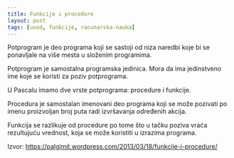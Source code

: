 ```yaml
---
title: Funkcije i procedure
layout: post
tags: [uvod, funkcije, racunarska-nauka]
---
```


Potprogram je deo programa koji se sastoji od niza naredbi koje bi se ponavljale na više mesta u složenim programima.

Potprogram je samostalna programska jedinica. Mora da ima jedinstveno ime koje se koristi za poziv potprograma.

U Pascalu imamo dve vrste potprograma: procedure i funkcije.

Procedura je samostalan imenovani deo programa koji se može pozivati po imenu proizvoljan broj puta radi izvršavanja određenih akcija.

Funkcija se razlikuje od procedure po tome što u tačku poziva vraća rezultujuću vrednost, koja se može koristiti u izrazima programa.

Izvor: https://palgimit.wordpress.com/2013/03/18/funkcije-i-procedure/
